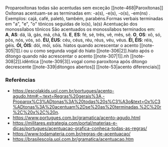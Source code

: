 
Proparoxítonas
	todas são acentudas sem exceção
[[note-468|Paroxítonas]]
Oxítonas
	 acentuam-se as terminadas em: -a(s), -e(s), -o(s), -em(ns) . Exemplos: cajá, café, paletó, também, parabéns.Formas verbais terminadas em "a", "e", "o" tônicos seguidas de lo(s), la(s)
	Acentuação dos monossílabos tônicos
		São acentuados os monossílabos terminados em:
		**A**, **AS**: dá, lã, gás, má, chá, fã.
		**E**, **ES**: fé, sé, três, vê, mês, sê.
		**O**, **OS**: xô, só, pôs, nós, vós, só.
		**ÉU, ÉUS**: céu, céus, réu, réus, véu, véus.
		**ÉI, ÉIS**: réis, géis.
		**ÓI, ÓIS**: dói, mói, sóis.
hiatos
	quando acrescentar o acento
		[[note-305|1]].i ou u como segunda vogal do hiato
		[[note-306|2]].hiato após o ditongo
	quando não acrescentar o acento
		[[note-307|1]].nh
		[[note-308|2]].idêntica
		[[note-309|3]].vogal como paroxítona após ditongo decrescente
[[note-339|ditongos abertos]]
[[note-53|acento diferenciais]]


### Referências
- https://escolakids.uol.com.br/portugues/acento-agudo.htm#:~:text=Regras%20gerais%3A,-Proparox%C3%ADtonas%3A%20todas%20s%C3%A3o&text=Ox%C3%ADtonas%3A%20acentuam%2Dse%20as%20terminadas,%2C%20r%2C%20x%2C%20n.
- https://www.portugues.com.br/gramatica/acento-agudo.html
- https://militares.estrategia.com/portal/materias-e-dicas/portugues/acentuacao-grafica-conheca-todas-as-regras/
- https://www.todamateria.com.br/regras-de-acentuacao/
- https://brasilescola.uol.com.br/gramatica/acentuacao.htm